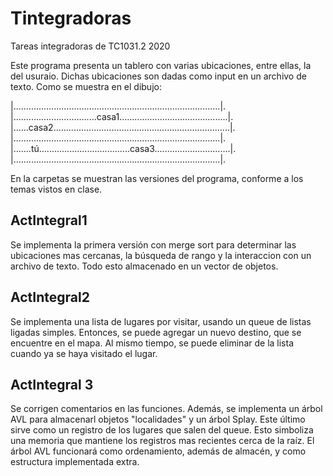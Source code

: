 # Tintegradoras
Tareas integradoras de TC1031.2 2020

Este programa presenta un tablero con varias ubicaciones, entre ellas, la del usuraio.
Dichas ubicaciones son dadas como input en un archivo de texto.
Como se muestra en el dibujo:

|..................................................................................|.  
|.................................casa1...........................................|.  
|......casa2......................................................................|.  
|..................................................................................|.  
|.......tú....................................casa3..............................|.  
|..................................................................................|.   

En la carpetas se muestran las versiones del programa, conforme a los temas vistos en clase. 

## ActIntegral1
Se implementa la primera versión con merge sort para determinar las ubicaciones mas cercanas, la búsqueda de rango y la interaccion con un archivo de texto. Todo esto almacenado en un vector de objetos.
## ActIntegral2
Se implementa una lista de lugares por visitar, usando un queue de listas ligadas simples. Entonces, se puede agregar un nuevo destino, que se encuentre en el mapa. Al mismo tiempo, se puede eliminar de la lista cuando ya se haya visitado el lugar.
## ActIntegral 3
Se corrigen comentarios en las funciones. Además, se implementa un árbol AVL para almacenarl objetos "localidades" y un árbol Splay. Este último sirve como un registro de los lugares que salen del queue. Esto simboliza una memoria que mantiene los registros mas recientes cerca de la raíz.
El árbol AVL funcionará como ordenamiento, además de almacén, y como estructura implementada extra.
